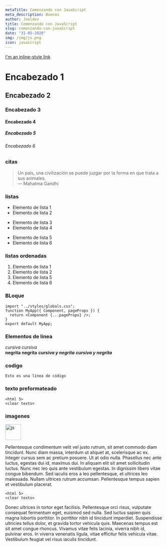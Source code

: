 ```yaml
---
metaTitle: Comenzando con JavaScript
meta_description: Buenas
author: Joeldev
title: Comenzando con JavaScript
slug: comenzando-con-javaScript
date: "31-05-2020"
img: /img/js.png
icon: javascript
---
```

[I'm an inline-style link](https://www.google.com)
# Encabezado 1
## Encabezado 2
### Encabezado 3
#### Encabezado 4
##### Encabezado 5
###### Encabezado 6

### citas
> Un país, una civilización se puede juzgar por la forma en que trata a sus animales. <br>  — Mahatma Gandhi


### listas

- Elemento de lista 1
- Elemento de lista 2
* Elemento de lista 3
* Elemento de lista 4
+ Elemento de lista 5
+ Elemento de lista 6

### listas ordenadas
1. Elemento de lista 1
2.  Elemento de lista 2
3. Elemento de lista 5
4. Elemento de lista 6
### BLoque
```
import "../styles/globals.css";
function MyApp({ Component, pageProps }) {
  return <Component {...pageProps} />;
}
export default MyApp;
```
### Elementos de  linea
*cursiva*
_cursiva_	
**negrita**	
__negrita__	
***cursiva y negrita***
___cursiva y negrita___
### codigo
`Esto es una línea de código`
### texto preformateado
```
<html 5>
<clear texto>
```

### imagenes 
<img src="/img/js.png" alt="js" width=50 class="m-auto">

Pellentesque condimentum velit vel justo rutrum, sit amet commodo diam tincidunt. Nunc diam massa, interdum ut aliquet at, scelerisque ac ex. Integer cursus sem ac pretium posuere. Ut at odio nulla. Phasellus nec ante luctus, egestas dui id, maximus dui. In aliquam elit sit amet sollicitudin luctus. Nunc nec leo quis ante vestibulum egestas. In dignissim libero vitae congue bibendum. Sed iaculis eros a leo pellentesque, et ultrices leo malesuada. Nullam ultrices rutrum accumsan. Pellentesque tempus sapien et vestibulum placerat.
```
<html 5>
<clear texto>
```


Donec ultrices in tortor eget facilisis. Pellentesque orci risus, vulputate consequat fermentum eget, euismod sed nulla. Sed luctus sapien quis magna lobortis porttitor. In porttitor nibh id tincidunt imperdiet. Suspendisse ultricies tellus dolor, et gravida tortor vehicula quis. Maecenas tempus est sit amet congue rhoncus. Vivamus vitae felis lacinia, viverra nibh id, pulvinar eros. In viverra venenatis ligula, vitae efficitur felis vehicula vitae. Vestibulum feugiat vel risus iaculis tincidunt.
